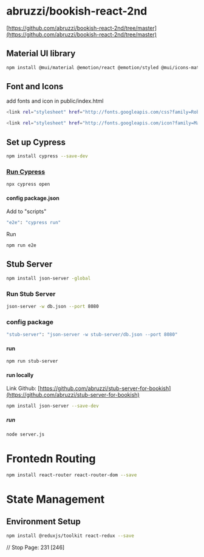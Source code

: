# abruzzi/bookish-react-2nd

[https://github.com/abruzzi/bookish-react-2nd/tree/master](https://github.com/abruzzi/bookish-react-2nd/tree/master)

## Material UI library

```sh
npm install @mui/material @emotion/react @emotion/styled @mui/icons-material --save
```

## Font and Icons

add fonts and icon in public/index.html

```sh
<link rel="stylesheet" href="http://fonts.googleapis.com/css?family=Roboto:300,400,500,700&display=swap"/>
```

```sh
<link rel="stylesheet" href="http://fonts.googleapis.com/icon?family=Material+Icons"/>
```

## Set up Cypress

```sh
npm install cypress --save-dev
```

### [Run Cypress]()

```sh
npx cypress open
```

#### config package.json

Add to "scripts"

```sh
"e2e": "cypress run"
```

Run

```sh
npm run e2e
```

## Stub Server

```sh
npm install json-server -global
```

### Run Stub Server

```sh
json-server -w db.json --port 8080
```

### config package

```sh
"stub-server": "json-server -w stub-server/db.json --port 8080"
```

#### run

```sh
npm run stub-server
```

#### run locally

Link Github: [https://github.com/abruzzi/stub-server-for-bookish](https://github.com/abruzzi/stub-server-for-bookish)

```sh
npm install json-server --save-dev
```

##### run

```sh
node server.js
```

# Frontedn Routing

```sh
npm install react-router react-router-dom --save
```

# State Management

## Environment Setup

```sh
npm install @reduxjs/toolkit react-redux --save
```

// Stop Page: 231 [246]
